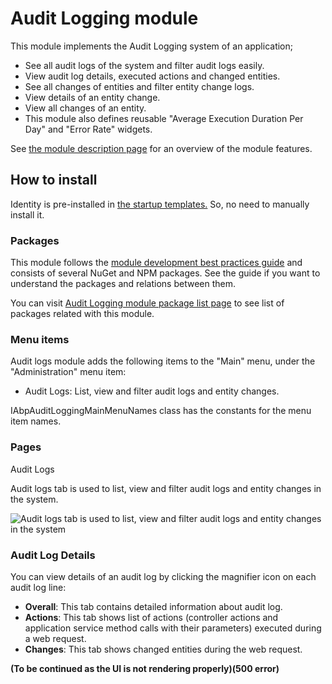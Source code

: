 
Audit Logging module
====================

This module implements the Audit Logging system of an application;

* See all audit logs of the system and filter audit logs easily.
* View audit log details, executed actions and changed entities.
* See all changes of entities and filter entity change logs.
* View details of an entity change.
* View all changes of an entity.
* This module also defines reusable "Average Execution Duration Per Day" and "Error Rate" widgets.

See [the module description page](https://docs.abp.io/en/commercial/7.0/Startup-Templates/Index) for an overview of the module features.

How to install
--------------

Identity is pre-installed in [the startup templates.](https://docs.abp.io/en/commercial/7.0/Startup-Templates/Index) So, no need to manually install it.

### Packages

This module follows the [module development best practices guide](https://docs.abp.io/en/abp/latest/Best-Practices/Index) and consists of several NuGet and NPM packages. See the guide if you want to understand the packages and relations between them.

You can visit [Audit Logging module package list page](https://abp.io/packages?moduleName=Volo.AuditLogging.Ui) to see list of packages related with this module.

### Menu items

Audit logs module adds the following items to the "Main" menu, under the "Administration" menu item:

* Audit Logs: List, view and filter audit logs and entity changes.

IAbpAuditLoggingMainMenuNames class has the constants for the menu item names.

### Pages

Audit Logs

Audit logs tab is used to list, view and filter audit logs and entity changes in the system.

![Audit logs tab is used to list, view and filter audit logs and entity changes in the
system](Assets/images/auditLogsTab.jpg)

### Audit Log Details

You can view details of an audit log by clicking the magnifier icon on each audit log line:

* **Overall**: This tab contains detailed information about audit log.
* **Actions**: This tab shows list of actions (controller actions and application service method calls with their parameters) executed during a web request.
* **Changes**: This tab shows changed entities during the web request.

**(To be continued as the UI is not rendering properly)(500 error)**
